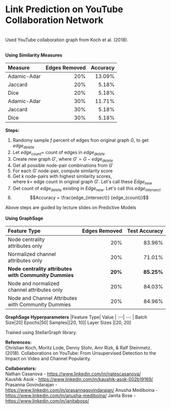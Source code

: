 # Link Prediction on YouTube Collaboration Network #
<br>
Used YouTube collaboration graph from Koch et al. (2018).
<br><br>

**Using Similarity Measures**<br>

Measure| Edges Removed | Accuracy
:--| --: | --:
Adamic-Adar|20%| 13.09%
Jaccard|20%|5.18%
Dice|20%|5.18%
Adamic-Adar|30%| 11.71%
Jaccard|30%|5.18%
Dice|30%|5.18%

**Steps:**
1. Randomy sample $f$ percent of edges fron original graph $G$, to get $edge_{delete}$
2. Let $edge_{count} =$ count of edges in $edge_{delete}$
3. Create new graph $G'$, where $G' = G - edge_{delete}$
4. Get all possible node-pair combinations from $G'$
5. For each $G'$ node-pair, compute similarity score
6. Get $k$ node-pairs with highest similarity scores,<br>where $k =$ edge count  in original graph $G'$. Let's call these $Edge_{new}$
7. Get count of $edge_{delete}$ existing in  $Edge_{new}$. Let's call this $edge_{intersect}$
8. $$Accuracy = \frac{edge_{intersect}} {edge_{count}}$$

Above steps are guided by lecture slides on Predictive Models
<br>
<br>
**Using GraphSage**<br>

|Feature Type| Edges Removed | Test Accuracy|
:--| --: | --:
Node centrality<br>attributes only|20%| 83.96%
Normalized channel<br>attributes only|20%| 71.01%
**Node centrality attributes <br>with Community Dummies**|**20%**|**85.25%**
Node and normalized <br>channel attributes only|20%| 84.03%
Node and Channel Attributes <br> with Community Dummies |20%| 84.96%


**GraphSage Hyperparameters** 
|Feature Type| Value |
:--| --: | 
Batch Size|20|
Epochs|50|
Samples|[20, 10]|
Layer Sizes |[20, 20]

Trained using StellarGraph library.<br>

**References:**<br>
Christian Koch, Moritz Lode, Denny Stohr, Amr Rizk, & Ralf Steinmetz. (2018). Collaborations on YouTube: From Unsupervised Detection to the Impact on Video and Channel Popularity.

**Collaborators:**<br>
Nathan Casanova - https://www.linkedin.com/in/natescasanova/ <br>
Kaushik Asok - https://www.linkedin.com/in/kaushik-asok-002b19169/<br>
Prasanna Govindarajan - https://www.linkedin.com/in/prasannagovindarajan/
Anusha Mediboina  - https://www.linkedin.com/in/anusha-mediboina/
Janita Bose - https://www.linkedin.com/in/janitabose/
